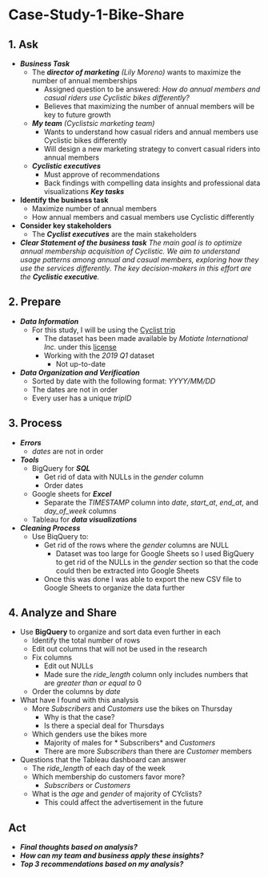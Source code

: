 # Case-Study-1-Bike-Share
## 1. Ask
* ***Business Task***
  * The ***director of marketing*** *(Lily Moreno)* wants to maximize the number of annual memberships
      * Assigned question to be answered: *How do annual members and casual riders use Cyclistic bikes differently?*
      * Believes that maximizing the number of annual members will be key to future growth
  * ***My team*** *(Cyclistsic marketing team)*
      * Wants to understand how casual riders and annual members use Cyclistic bikes differently
      * Will design a new marketing strategy to convert casual riders into annual members
  * ***Cyclistic executives***
      * Must approve of recommendations
      * Back findings with compelling data insights and professional data visualizations ***Key tasks***
* **Identify the business task**
    * Maximize number of annual members
    * How annual members and casual members use Cyclistic differently
* **Consider key stakeholders**
    * The ***Cyclist executives*** are the main stakeholders
* ***Clear Statement of the business task***
    *The main goal is to optimize annual membership acquisition of Cyclistic. We aim to understand usage patterns among annual and casual members, exploring how they use the services differently. The key decision-makers in this effort are the **Cyclistic executive**.*

## 2. Prepare
* ***Data Information***
    * For this study, I will be using the [Cyclist trip](https://divvy-tripdata.s3.amazonaws.com/index.html)
        * The dataset has been made available by *Motiate International Inc.* under this [license](https://divvybikes.com/data-license-agreement)
        * Working with the *2019 Q1* dataset
            * Not up-to-date
* ***Data Organization and Verification***
    * Sorted by date with the following format: *YYYY/MM/DD*
    * The dates are not in order
    * Every user has a unique *tripID*

## 3. Process
* ***Errors***
   * *dates* are not in order
* ***Tools***
   * BigQuery for ***SQL***
      * Get rid of data with NULLs in the *gender* column
      * Order dates
   * Google sheets for ***Excel***
      * Separate the *TIMESTAMP* column into *date*, *start_at*, *end_at*, and *day_of_week* columns
   * Tableau for ***data visualizations***
* ***Cleaning Process***
   * Use BiqQuery to:
      * Get rid of the rows where the *gender* columns are NULL
         * Dataset was too large for Google Sheets so I used BigQuery to get rid of the NULLs in the *gender* section so that the code could then be extracted into Google Sheets
     * Once this was done I was able to export the new CSV file to Google Sheets to organize the data further

## 4. Analyze and Share
* Use **BigQuery** to organize and sort data even further in each
   * Identify the total number of rows
   * Edit out columns that will not be used in the research
   * Fix columns
      * Edit out NULLs
      * Made sure the *ride_length* column only includes numbers that are *greater than or equal to* 0
    * Order the columns by *date*
* What have I found with this analysis
   * More *Subscribers* and *Customers* use the bikes on Thursday
      * Why is that the case?
      * Is there a special deal for Thursdays
   * Which genders use the bikes more
     * Majority of males for * Subscribers* and *Customers*
     * There are more *Subscribers* than there are *Customer* members
* Questions that the Tableau dashboard can answer
   * The *ride_length* of each day of the week
   * Which membership do customers favor more?
      * *Subscribers* or *Customers*
   * What is the *age* and *gender* of majority of CYclists?
      * This could affect the advertisement in the future

## Act
* ***Final thoughts based on analysis?***
* ***How can my team and business apply these insights?***
* ***Top 3 recommendations based on my analysis?***
